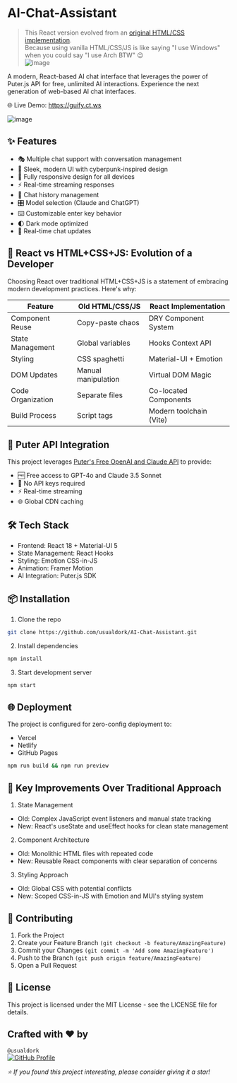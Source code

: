 # AI-Chat-Assistant
>This React version evolved from an [original HTML/CSS implementation](https://github.com/usualdork/EndlessClaude). <br>
Because using vanilla HTML/CSS/JS is like saying "I use Windows" when you could say "I use Arch BTW" 😉 <br>
![image](https://github.com/user-attachments/assets/bc15e912-346b-4bec-8641-8c19802c93f1)


A modern, React-based AI chat interface that leverages the power of Puter.js API for free, unlimited AI interactions. Experience the next generation of web-based AI chat interfaces. 

🌐 Live Demo: https://guify.ct.ws

  ![image](https://github.com/user-attachments/assets/a46b0c45-4394-44b2-ac50-a43021f8647e)


## ✨ Features
- 🎭 Multiple chat support with conversation management
- 🎨 Sleek, modern UI with cyberpunk-inspired design
- 📱 Fully responsive design for all devices
- ⚡ Real-time streaming responses
- 🔄 Chat history management
- 🎛️ Model selection (Claude and ChatGPT)
- ⌨️ Customizable enter key behavior
- 🌓 Dark mode optimized
- 🔄 Real-time chat updates

## 🚀 React vs HTML+CSS+JS: Evolution of a Developer
Choosing React over traditional HTML+CSS+JS is a statement of embracing modern development practices. Here's why:
<div align="center">

| Feature               | Old HTML/CSS/JS          | React Implementation     |
|-----------------------|--------------------------|--------------------------|
| Component Reuse       | Copy-paste chaos         | DRY Component System     |
| State Management      | Global variables         | Hooks Context API        |
| Styling               | CSS spaghetti            | Material-UI + Emotion    |
| DOM Updates           | Manual manipulation      | Virtual DOM Magic        |
| Code Organization     | Separate files           | Co-located Components    |
| Build Process         | Script tags              | Modern toolchain (Vite)  |
</div>

## 🤖 Puter API Integration
This project leverages [Puter's Free OpenAI and Claude API](https://developer.puter.com/tutorials/free-unlimited-openai-api/) to provide:

- 🆓 Free access to GPT-4o and Claude 3.5 Sonnet
- 🔑 No API keys required
- ⚡ Real-time streaming
- 🌐 Global CDN caching

## 🛠️ Tech Stack
- Frontend: React 18 + Material-UI 5
- State Management: React Hooks
- Styling: Emotion CSS-in-JS
- Animation: Framer Motion
- AI Integration: Puter.js SDK

## 📦 Installation
1. Clone the repo
```bash
git clone https://github.com/usualdork/AI-Chat-Assistant.git
```
2. Install dependencies
```bash
npm install
```
3. Start development server
```bash
npm start
```

## 🌐 Deployment
The project is configured for zero-config deployment to:
- Vercel
- Netlify
- GitHub Pages
```bash
npm run build && npm run preview
```

## 🎯 Key Improvements Over Traditional Approach
1. State Management
- Old: Complex JavaScript event listeners and manual state tracking
- New: React's useState and useEffect hooks for clean state management
2. Component Architecture
- Old: Monolithic HTML files with repeated code
- New: Reusable React components with clear separation of concerns
3. Styling Approach
- Old: Global CSS with potential conflicts
- New: Scoped CSS-in-JS with Emotion and MUI's styling system

## 🤝 Contributing
1. Fork the Project
2. Create your Feature Branch `(git checkout -b feature/AmazingFeature)`
3. Commit your Changes `(git commit -m 'Add some AmazingFeature')`
4. Push to the Branch `(git push origin feature/AmazingFeature)`
5. Open a Pull Request

## 📝 License
This project is licensed under the MIT License - see the LICENSE file for details.

## Crafted with ❤️ by
`@usualdork` <br>
[![GitHub Profile](https://img.shields.io/badge/GitHub-Profile-black?style=flat&logo=github)](https://github.com/usualdork)

*⭐️ If you found this project interesting, please consider giving it a star!*

